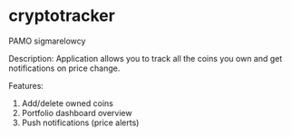 # cryptotracker
PAMO sigmarelowcy

Description:
Application allows you to track all the coins you own and get notifications on price change.

Features:
1. Add/delete owned coins
2. Portfolio dashboard overview
3. Push notifications (price alerts)
